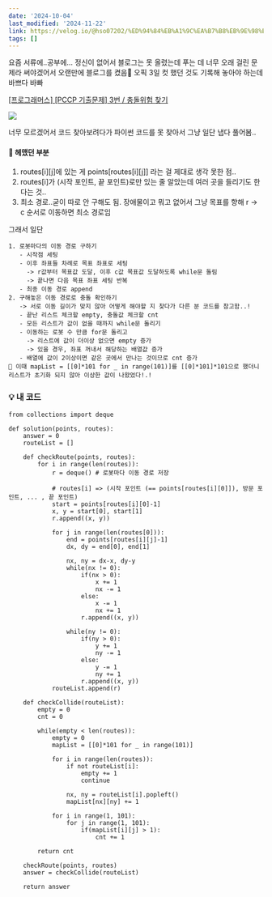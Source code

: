 ```yaml
---
date: '2024-10-04'
last_modified: '2024-11-22'
link: https://velog.io/@hso07202/%ED%94%84%EB%A1%9C%EA%B7%B8%EB%9E%98%EB%A8%B8%EC%8A%A4-PCCP-%EA%B8%B0%EC%B6%9C%EB%AC%B8%EC%A0%9C-3%EB%B2%88-%EC%B6%A9%EB%8F%8C%EC%9C%84%ED%97%98-%EC%B0%BE%EA%B8%B0
tags: []
---
```


요즘 서류에..공부에... 정신이 없어서 블로그는 못 올렸는데 푸는 데 너무 오래 걸린 문제라 써야겠어서 오랜만에 블로그를 켰음🤯 오픽 3일 컷 했던 것도 기록해 놓아야 하는데 바쁘다 바빠

[[프로그래머스] [PCCP 기출문제] 3번 / 충돌위험 찾기](https://school.programmers.co.kr/learn/courses/30/lessons/340211)

![](https://velog.velcdn.com/images/hso07202/post/8105c31b-1fbf-42dd-9e9b-e8e90d6c27ff/image.png)

너무 모르겠어서 코드 찾아보려다가 파이썬 코드를 못 찾아서 그냥 일단 냅다 풀어봄..

#### 📕 헤맸던 부분

  1. routes[i][j]에 있는 게 points[routes[i][j]] 라는 걸 제대로 생각 못한 점..
  2. routes[i]가 (시작 포인트, 끝 포인트)로만 있는 줄 알았는데 여러 곳을 들리기도 한다는 것..
  3. 최소 경로..굳이 따로 안 구해도 됨. 장애물이고 뭐고 없어서 그냥 목표를 향해 r -> c 순서로 이동하면 최소 경로임



그래서 일단
    
    
    1. 로봇마다의 이동 경로 구하기
       - 시작점 세팅
       - 이후 좌표들 차례로 목표 좌표로 세팅
         -> r값부터 목표값 도달, 이후 c값 목표값 도달하도록 while문 돌림
         -> 끝나면 다음 목표 좌표 세팅 반복
       - 최종 이동 경로 append
    2. 구해놓은 이동 경로로 충돌 확인하기
       -> 서로 이동 길이가 맞지 않아 어떻게 해야할 지 찾다가 다른 분 코드를 참고함..!
       - 끝난 리스트 체크할 empty, 충돌값 체크할 cnt
       - 모든 리스트가 값이 없을 때까지 while문 돌리기
       - 이동하는 로봇 수 만큼 for문 돌리고
         -> 리스트에 값이 더이상 없으면 empty 증가
         -> 있을 경우, 좌표 꺼내서 해당하는 배열값 증가
       - 배열에 값이 2이상이면 같은 곳에서 만나는 것이므로 cnt 증가
    📕 이때 mapList = [[0]*101 for _ in range(101)]를 [[0]*101]*101으로 했더니 리스트가 초기화 되지 않아 이상한 값이 나왔었다!.!
    

### 💡 내 코드
    
    
    from collections import deque
    
    def solution(points, routes):
        answer = 0
        routeList = []
    
        def checkRoute(points, routes):
            for i in range(len(routes)):
                r = deque() # 로봇마다 이동 경로 저장
    
                # routes[i] => (시작 포인트 (== points[routes[i][0]]), 방문 포인트, ... , 끝 포인트)
                start = points[routes[i][0]-1]
                x, y = start[0], start[1]
                r.append((x, y))
    
                for j in range(len(routes[0])):
                    end = points[routes[i][j]-1]
                    dx, dy = end[0], end[1]
    
                    nx, ny = dx-x, dy-y
                    while(nx != 0):
                        if(nx > 0):
                            x += 1
                            nx -= 1
                        else:
                            x -= 1
                            nx += 1
                        r.append((x, y))
    
                    while(ny != 0):
                        if(ny > 0):
                            y += 1
                            ny -= 1
                        else:
                            y -= 1
                            ny += 1
                        r.append((x, y))
                routeList.append(r)
    
        def checkCollide(routeList):
            empty = 0
            cnt = 0
    
            while(empty < len(routes)):
                empty = 0
                mapList = [[0]*101 for _ in range(101)]
    
                for i in range(len(routes)):
                    if not routeList[i]:
                        empty += 1
                        continue
    
                    nx, ny = routeList[i].popleft()
                    mapList[nx][ny] += 1
    
                for i in range(1, 101):
                    for j in range(1, 101):
                        if(mapList[i][j] > 1):
                            cnt += 1
    
            return cnt
    
        checkRoute(points, routes)
        answer = checkCollide(routeList)
    
        return answer